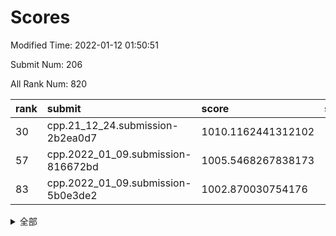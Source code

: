 # Scores

Modified Time: 2022-01-12 01:50:51

Submit Num: 206

All Rank Num: 820

| rank |               submit               |       score        |       sigma        | pk_num |
| :--- | :--------------------------------- | :----------------- | :----------------- | :----- |
| 30   | cpp.21_12_24.submission-2b2ea0d7   | 1010.1162441312102 | 1.9448117590853868 | 13     |
| 57   | cpp.2022_01_09.submission-816672bd | 1005.5468267838173 | 1.5988326347789565 | 15     |
| 83   | cpp.2022_01_09.submission-5b0e3de2 | 1002.870030754176  | 1.7685091657776422 | 11     |


<details>
<summary>全部</summary>

| rank |                 submit                 |       score        |       sigma        | pk_num |
| :--- | :------------------------------------- | :----------------- | :----------------- | :----- |
| 1    | gobigger.level_3.submission_level_3_36 | 1017.5467412764749 | 2.655991303133202  | 13     |
| 2    | gobigger.level_3.submission_level_3_1  | 1014.4252821694698 | 1.777075835308845  | 16     |
| 3    | gobigger.level_3.submission_level_3_28 | 1013.9436203639069 | 2.0722158309554937 | 16     |
| 4    | gobigger.level_3.submission_level_3_29 | 1013.8334687337956 | 1.9469422621903758 | 16     |
| 5    | gobigger.level_3.submission_level_3_18 | 1013.3937756655848 | 1.6072821087965925 | 17     |
| 6    | gobigger.level_3.submission_level_3_14 | 1013.3834562377872 | 2.019508276201627  | 15     |
| 7    | gobigger.level_3.submission_level_3_44 | 1013.1959436167907 | 2.00568706016426   | 14     |
| 8    | gobigger.level_3.submission_level_3_35 | 1013.0491062234246 | 1.7189561577405679 | 16     |
| 9    | gobigger.level_3.submission_level_3_2  | 1012.7193350621536 | 1.8676345850018572 | 14     |
| 10   | gobigger.level_3.submission_level_3_22 | 1012.3160547063553 | 1.6687505052005513 | 16     |
| 11   | gobigger.level_3.submission_level_3_38 | 1012.2771599730695 | 1.7175718402195381 | 16     |
| 12   | gobigger.level_3.submission_level_3_4  | 1012.2597844197086 | 1.9250556076141794 | 14     |
| 13   | gobigger.level_3.submission_level_3_12 | 1012.2570950900408 | 1.7912933520288241 | 16     |
| 14   | gobigger.level_3.submission_level_3_26 | 1012.2280176054779 | 1.8959158970563847 | 13     |
| 15   | gobigger.level_3.submission_level_3_45 | 1012.1044632372359 | 1.893416257769015  | 15     |
| 16   | gobigger.level_3.submission_level_3_27 | 1011.7729582143943 | 1.798966510288287  | 16     |
| 17   | gobigger.level_3.submission_level_3_25 | 1011.6270860041001 | 1.8476674821948273 | 17     |
| 18   | gobigger.level_3.submission_level_3_7  | 1011.4856906213997 | 2.011564309353025  | 14     |
| 19   | gobigger.level_3.submission_level_3_0  | 1011.4647787817966 | 1.5314147116849222 | 18     |
| 20   | gobigger.level_3.submission_level_3_40 | 1011.2301035987845 | 1.5151407743092922 | 16     |
| 21   | gobigger.level_3.submission_level_3_46 | 1011.0422811311071 | 1.5526383553159038 | 19     |
| 22   | gobigger.level_3.submission_level_3_32 | 1011.0235452409827 | 1.6625587389072551 | 15     |
| 23   | gobigger.level_3.submission_level_3_15 | 1010.8485970839627 | 1.7340093168431674 | 16     |
| 24   | gobigger.level_3.submission_level_3_11 | 1010.6957298585328 | 1.7097112995680341 | 16     |
| 25   | gobigger.level_3.submission_level_3_37 | 1010.6476656308387 | 1.751474492547471  | 16     |
| 26   | gobigger.level_3.submission_level_3_21 | 1010.3646761436121 | 1.7390795434911326 | 15     |
| 27   | gobigger.level_3.submission_level_3_6  | 1010.3503862272138 | 1.5107585561941506 | 19     |
| 28   | gobigger.level_3.submission_level_3_19 | 1010.2567331857825 | 1.7163160593248823 | 16     |
| 29   | gobigger.level_3.submission_level_3_3  | 1010.1452736683758 | 1.7362664628945563 | 18     |
| 30   | cpp.21_12_24.submission-2b2ea0d7       | 1010.1162441312102 | 1.9448117590853868 | 13     |
| 31   | gobigger.level_3.submission_level_3_34 | 1010.0729531325543 | 2.1038280558008178 | 12     |
| 32   | gobigger.level_3.submission_level_3_8  | 1009.9815286557749 | 1.807322017291674  | 14     |
| 33   | gobigger.level_3.submission_level_3_17 | 1009.9508731278532 | 1.7459434825121285 | 15     |
| 34   | gobigger.level_3.submission_level_3_47 | 1009.9353374125288 | 1.6501947025484784 | 16     |
| 35   | gobigger.level_3.submission_level_3_13 | 1009.7798303341895 | 1.7716574146561261 | 15     |
| 36   | gobigger.level_3.submission_level_3_20 | 1009.6294102019369 | 1.7033709838286768 | 14     |
| 37   | gobigger.level_3.submission_level_3_23 | 1009.4931616868562 | 1.9270354218521761 | 14     |
| 38   | gobigger.level_3.submission_level_3_5  | 1009.3150761013394 | 1.6678899925529689 | 15     |
| 39   | gobigger.level_3.submission_level_3_41 | 1008.9538459266375 | 1.7265359451170252 | 14     |
| 40   | gobigger.level_3.submission_level_3_31 | 1008.9341798925464 | 1.6855953204473442 | 19     |
| 41   | gobigger.level_3.submission_level_3_30 | 1008.9005175594035 | 1.7316990982547604 | 15     |
| 42   | gobigger.level_3.submission_level_3_24 | 1008.881722299251  | 1.7154476254537259 | 19     |
| 43   | gobigger.level_3.submission_level_3_10 | 1008.8437254243588 | 1.5829616796281312 | 17     |
| 44   | gobigger.level_3.submission_level_3_42 | 1008.8016885515619 | 1.61925791315153   | 16     |
| 45   | gobigger.level_3.submission_level_3_48 | 1008.7294677711783 | 1.7661634531647143 | 14     |
| 46   | gobigger.level_3.submission_level_3_49 | 1008.6132008016016 | 1.446365982883151  | 18     |
| 47   | gobigger.level_3.submission_level_3_16 | 1008.480887182558  | 1.6998963862056424 | 15     |
| 48   | gobigger.level_3.submission_level_3_33 | 1007.805759425555  | 1.5935236350577802 | 15     |
| 49   | gobigger.level_3.submission_level_3_43 | 1007.777724706867  | 1.577739217417705  | 16     |
| 50   | gobigger.level_1.submission_level_1_35 | 1007.5399372733095 | 1.8502969995693879 | 13     |
| 51   | gobigger.level_3.submission_level_3_39 | 1006.6958875388692 | 1.4168763940773244 | 21     |
| 52   | gobigger.level_3.submission_level_3_9  | 1006.6667892283336 | 1.6947579052208464 | 16     |
| 53   | gobigger.level_1.submission_level_1_27 | 1006.4018079259677 | 1.7473127208281303 | 13     |
| 54   | gobigger.level_1.submission_level_1_9  | 1006.3671648570165 | 1.4769769984020162 | 18     |
| 55   | gobigger.level_1.submission_level_1_13 | 1006.1128726699188 | 1.571218614558319  | 13     |
| 56   | gobigger.jsonzb.submission_level_4_0   | 1005.6655458049737 | 1.5276995492448675 | 14     |
| 57   | cpp.2022_01_09.submission-816672bd     | 1005.5468267838173 | 1.5988326347789565 | 15     |
| 58   | gobigger.level_1.submission_level_1_25 | 1005.0663907075957 | 1.5788779773455413 | 15     |
| 59   | gobigger.level_1.submission_level_1_44 | 1004.9694618788317 | 1.5965232127327977 | 17     |
| 60   | gobigger.level_1.submission_level_1_2  | 1004.8573858581426 | 1.525196508977391  | 17     |
| 61   | gobigger.level_1.submission_level_1_30 | 1004.7994030685267 | 1.5563271414267181 | 15     |
| 62   | gobigger.level_1.submission_level_1_41 | 1004.7278716167858 | 1.6681803015203387 | 12     |
| 63   | gobigger.level_1.submission_level_1_47 | 1004.7223886580013 | 1.7757639213329641 | 14     |
| 64   | gobigger.level_1.submission_level_1_8  | 1004.5498787446552 | 1.5654257358679629 | 16     |
| 65   | gobigger.level_1.submission_level_1_29 | 1004.4914782214937 | 1.517644071744301  | 17     |
| 66   | gobigger.level_1.submission_level_1_45 | 1004.4033297267162 | 1.4930554822852125 | 16     |
| 67   | gobigger.level_1.submission_level_1_42 | 1004.4006801534434 | 1.4554371269166364 | 15     |
| 68   | gobigger.level_1.submission_level_1_21 | 1004.3844105468821 | 1.4012718319129633 | 21     |
| 69   | gobigger.level_1.submission_level_1_16 | 1004.2898087354266 | 1.5618362186111576 | 14     |
| 70   | gobigger.level_1.submission_level_1_6  | 1004.1108854264586 | 1.4000631982919145 | 20     |
| 71   | gobigger.level_1.submission_level_1_39 | 1004.0989250273718 | 1.4707605981815333 | 17     |
| 72   | gobigger.level_1.submission_level_1_5  | 1004.0537858497377 | 1.5587243735301426 | 16     |
| 73   | gobigger.level_1.submission_level_1_4  | 1004.0370271111714 | 1.390710456711553  | 19     |
| 74   | gobigger.level_1.submission_level_1_26 | 1003.9529253457895 | 1.8436883450523072 | 12     |
| 75   | gobigger.level_1.submission_level_1_43 | 1003.9287809411938 | 1.4260953922458957 | 17     |
| 76   | gobigger.level_1.submission_level_1_1  | 1003.7927498102005 | 1.8196701906158974 | 13     |
| 77   | gobigger.level_1.submission_level_1_36 | 1003.5368158481568 | 1.530936260292291  | 17     |
| 78   | gobigger.level_1.submission_level_1_18 | 1003.3855625610587 | 1.5762091304102306 | 15     |
| 79   | gobigger.level_1.submission_level_1_12 | 1003.3571031560087 | 1.6240159437411548 | 14     |
| 80   | gobigger.level_1.submission_level_1_14 | 1003.3419861170012 | 1.6195983825625393 | 14     |
| 81   | gobigger.level_1.submission_level_1_31 | 1003.153090875807  | 1.4894913656842117 | 16     |
| 82   | gobigger.level_1.submission_level_1_20 | 1002.9088359951162 | 1.462440736177853  | 14     |
| 83   | cpp.2022_01_09.submission-5b0e3de2     | 1002.870030754176  | 1.7685091657776422 | 11     |
| 84   | gobigger.level_1.submission_level_1_33 | 1002.8465997756261 | 1.6254127773024714 | 14     |
| 85   | gobigger.level_1.submission_level_1_15 | 1002.8076099926429 | 1.4517154293097103 | 17     |
| 86   | gobigger.level_1.submission_level_1_17 | 1002.6797689860656 | 1.5581350505210616 | 15     |
| 87   | gobigger.level_1.submission_level_1_22 | 1002.6480193262727 | 1.6090263041687427 | 14     |
| 88   | gobigger.level_1.submission_level_1_11 | 1002.5032503679159 | 1.4732054212679924 | 17     |
| 89   | gobigger.level_1.submission_level_1_24 | 1002.5016926102372 | 1.5044303642278347 | 18     |
| 90   | gobigger.level_1.submission_level_1_38 | 1002.4312717582425 | 1.6894004101574633 | 13     |
| 91   | gobigger.level_1.submission_level_1_23 | 1002.4269024653441 | 1.3587759853514236 | 19     |
| 92   | gobigger.level_1.submission_level_1_34 | 1002.3910882052407 | 1.504244766788499  | 15     |
| 93   | gobigger.level_1.submission_level_1_48 | 1002.286869398735  | 1.4988264726779745 | 14     |
| 94   | gobigger.level_1.submission_level_1_49 | 1002.2548438075291 | 1.3192433269262016 | 22     |
| 95   | gobigger.level_1.submission_level_1_32 | 1002.1224233558988 | 1.451233259712629  | 17     |
| 96   | gobigger.level_1.submission_level_1_46 | 1002.0691709851823 | 1.5610481471551205 | 15     |
| 97   | gobigger.level_1.submission_level_1_3  | 1001.9961707896709 | 1.384441911107073  | 20     |
| 98   | gobigger.level_1.submission_level_1_37 | 1001.5992039660537 | 1.6193641765492983 | 16     |
| 99   | gobigger.level_1.submission_level_1_28 | 1001.4076182588566 | 1.4423716785105023 | 18     |
| 100  | gobigger.level_1.submission_level_1_0  | 1001.0487741652132 | 1.4300404077439757 | 17     |
| 101  | gobigger.level_1.submission_level_1_7  | 1001.005332736816  | 1.4974598577886402 | 16     |
| 102  | gobigger.level_1.submission_level_1_10 | 1000.8159374696927 | 1.6245624761302782 | 15     |
| 103  | gobigger.level_1.submission_level_1_19 | 1000.592605138427  | 1.5551005685483337 | 13     |
| 104  | gobigger.random.submission_random_46   | 998.888071425287   | 1.4538087074169035 | 14     |
| 105  | gobigger.random.submission_random_19   | 998.4628286773356  | 1.6855401020194085 | 11     |
| 106  | gobigger.level_1.submission_level_1_40 | 998.2594292355766  | 1.6803535194444577 | 14     |
| 107  | gobigger.random.submission_random_17   | 998.0782065965161  | 1.4963357901168974 | 14     |
| 108  | gobigger.random.submission_random_0    | 997.6576883579771  | 1.415798367398463  | 17     |
| 109  | gobigger.random.submission_random_1    | 997.633238581422   | 1.596511937292345  | 16     |
| 110  | gobigger.random.submission_random_14   | 997.5604382252628  | 1.3530168015682935 | 20     |
| 111  | gobigger.random.submission_random_15   | 997.5358279679365  | 1.564441880978662  | 13     |
| 112  | gobigger.random.submission_random_13   | 997.4407047127287  | 1.386528230024796  | 18     |
| 113  | gobigger.random.submission_random_18   | 997.4332747387109  | 1.3434405143282444 | 17     |
| 114  | gobigger.random.submission_random_25   | 997.273961146773   | 1.4427378527455148 | 16     |
| 115  | gobigger.random.submission_random_35   | 997.2477658844238  | 1.4501708906547548 | 19     |
| 116  | gobigger.random.submission_random_8    | 997.1705201382293  | 1.3986528400676517 | 18     |
| 117  | gobigger.random.submission_random_22   | 997.0414051592142  | 1.4226511428379018 | 15     |
| 118  | gobigger.random.submission_random_26   | 996.899110317629   | 1.5356352020219093 | 14     |
| 119  | gobigger.random.submission_random_9    | 996.8770328142134  | 1.5309643857714061 | 15     |
| 120  | gobigger.random.submission_random_36   | 996.7839654933766  | 1.574294634538709  | 16     |
| 121  | gobigger.random.submission_random_38   | 996.6728059389585  | 1.4181283737175883 | 19     |
| 122  | gobigger.random.submission_random_4    | 996.6520303068686  | 1.4386498413984776 | 17     |
| 123  | gobigger.random.submission_random_31   | 996.6330690923809  | 1.5285553967178918 | 15     |
| 124  | gobigger.random.submission_random_49   | 996.5830986062757  | 1.3897340209489104 | 16     |
| 125  | gobigger.random.submission_random_16   | 996.5458724002051  | 1.553218272653045  | 14     |
| 126  | gobigger.random.submission_random_44   | 996.5194676077326  | 1.4818615353141007 | 15     |
| 127  | gobigger.random.submission_random_6    | 996.5168049875246  | 1.5950722462295064 | 14     |
| 128  | gobigger.random.submission_random_20   | 996.5059365551629  | 1.5115159717039799 | 17     |
| 129  | gobigger.random.submission_random_48   | 996.4557526625232  | 1.4325557216159674 | 18     |
| 130  | gobigger.random.submission_random_42   | 996.3666653495615  | 1.4534263031841739 | 17     |
| 131  | gobigger.random.submission_random_40   | 996.274227596099   | 1.4166505058946528 | 15     |
| 132  | gobigger.random.submission_random_29   | 996.1501223923732  | 1.3467632922315838 | 18     |
| 133  | gobigger.random.submission_random_5    | 996.1220943790687  | 1.3999776253088168 | 18     |
| 134  | gobigger.level_2.submission_level_2_49 | 996.1073584888953  | 1.5032408991501538 | 18     |
| 135  | gobigger.level_2.submission_level_2_31 | 995.9783359704516  | 1.5626109774081234 | 14     |
| 136  | gobigger.level_2.submission_level_2_40 | 995.8827067071476  | 1.5763491696034644 | 16     |
| 137  | gobigger.level_2.submission_level_2_15 | 995.828410275351   | 1.596827819789384  | 16     |
| 138  | gobigger.level_2.submission_level_2_12 | 995.816256282334   | 1.4424863960319274 | 17     |
| 139  | gobigger.random.submission_random_41   | 995.8141278196429  | 1.6591744586970532 | 13     |
| 140  | gobigger.random.submission_random_2    | 995.7300465438503  | 1.5499895794354537 | 16     |
| 141  | gobigger.random.submission_random_10   | 995.665561326888   | 1.4843848595660816 | 17     |
| 142  | gobigger.level_2.submission_level_2_27 | 995.618035846609   | 1.39967287846067   | 17     |
| 143  | gobigger.random.submission_random_7    | 995.5806305930367  | 1.616263311279372  | 13     |
| 144  | gobigger.level_2.submission_level_2_38 | 995.5696539292032  | 1.452752882125742  | 20     |
| 145  | gobigger.random.submission_random_32   | 995.5481357851763  | 1.7236672695629063 | 13     |
| 146  | gobigger.random.submission_random_39   | 995.5148726114015  | 1.5053992680030615 | 16     |
| 147  | gobigger.random.submission_random_30   | 995.4888934463758  | 1.5050513181633711 | 16     |
| 148  | gobigger.random.submission_random_24   | 995.3582396438678  | 1.3287078026475687 | 20     |
| 149  | gobigger.random.submission_random_47   | 995.2124978580024  | 1.5844434395014362 | 17     |
| 150  | gobigger.level_2.submission_level_2_37 | 995.1234715078751  | 1.3964850023914364 | 21     |
| 151  | gobigger.random.submission_random_43   | 994.9392581515684  | 1.317452057942307  | 19     |
| 152  | gobigger.level_2.submission_level_2_33 | 994.8716778836433  | 1.6071747039646087 | 14     |
| 153  | gobigger.random.submission_random_23   | 994.8693693101126  | 1.382723704186763  | 17     |
| 154  | gobigger.random.submission_random_45   | 994.7448466315922  | 1.5126550860317376 | 15     |
| 155  | gobigger.level_2.submission_level_2_25 | 994.7089969281482  | 1.5175929644026105 | 19     |
| 156  | gobigger.random.submission_random_37   | 994.5914536301984  | 1.3597619557441174 | 20     |
| 157  | gobigger.random.submission_random_27   | 994.556499606915   | 1.5332423730686144 | 15     |
| 158  | gobigger.random.submission_random_34   | 994.5446117316005  | 1.5832920792046317 | 17     |
| 159  | gobigger.level_2.submission_level_2_6  | 994.5342007934598  | 1.6341643636204786 | 14     |
| 160  | gobigger.level_2.submission_level_2_32 | 994.4050741005397  | 1.5710965777727541 | 16     |
| 161  | gobigger.level_2.submission_level_2_11 | 994.3023576274586  | 1.4416045969857956 | 20     |
| 162  | gobigger.random.submission_random_28   | 994.1177245569011  | 1.4035894397899333 | 18     |
| 163  | gobigger.level_2.submission_level_2_16 | 994.0399461403431  | 1.5257559509822705 | 18     |
| 164  | gobigger.random.submission_random_12   | 994.0132513779535  | 1.7185750134478373 | 16     |
| 165  | gobigger.level_2.submission_level_2_29 | 993.9644937183039  | 1.9247626886301825 | 11     |
| 166  | gobigger.level_2.submission_level_2_19 | 993.9390947918101  | 1.4842893628177187 | 16     |
| 167  | gobigger.random.submission_random_11   | 993.8386451856205  | 1.5633832978448567 | 17     |
| 168  | gobigger.level_2.submission_level_2_10 | 993.7662221461183  | 1.546053654198066  | 16     |
| 169  | gobigger.level_2.submission_level_2_20 | 993.6959000443375  | 1.8241383720623163 | 11     |
| 170  | gobigger.level_2.submission_level_2_28 | 993.6939054625623  | 1.7595325644447308 | 16     |
| 171  | gobigger.level_2.submission_level_2_36 | 993.6113106866677  | 1.3172826120543286 | 23     |
| 172  | gobigger.random.submission_random_21   | 993.6007338101093  | 1.8809046911471847 | 13     |
| 173  | gobigger.random.submission_random_33   | 993.5850553880233  | 1.4878731527913696 | 17     |
| 174  | gobigger.level_2.submission_level_2_34 | 993.5585688848344  | 1.6210925107100462 | 16     |
| 175  | gobigger.level_2.submission_level_2_42 | 993.4327451932438  | 1.4975288889004144 | 20     |
| 176  | gobigger.level_2.submission_level_2_43 | 993.3881585856162  | 1.402011226415277  | 17     |
| 177  | gobigger.random.submission_random_3    | 993.2208569108423  | 1.5137305967375305 | 15     |
| 178  | gobigger.level_2.submission_level_2_26 | 993.1703811309651  | 1.4728964352898606 | 19     |
| 179  | gobigger.level_2.submission_level_2_5  | 993.1457403517732  | 1.751950505150764  | 15     |
| 180  | gobigger.level_2.submission_level_2_21 | 993.079738985573   | 1.4915577330424246 | 17     |
| 181  | gobigger.level_2.submission_level_2_7  | 992.9917234771356  | 1.4501712471317605 | 24     |
| 182  | gobigger.level_2.submission_level_2_46 | 992.6514167101652  | 1.5749174720150163 | 17     |
| 183  | gobigger.level_2.submission_level_2_35 | 992.5136127606045  | 1.4826313783852276 | 16     |
| 184  | gobigger.level_2.submission_level_2_24 | 992.3334436365517  | 1.6284979366965688 | 16     |
| 185  | gobigger.level_2.submission_level_2_39 | 992.2554167595739  | 1.8386869684512077 | 14     |
| 186  | gobigger.level_2.submission_level_2_47 | 991.8810945459736  | 1.6170387961344903 | 15     |
| 187  | gobigger.level_2.submission_level_2_0  | 991.8621119366837  | 1.4600518793666932 | 18     |
| 188  | gobigger.level_2.submission_level_2_2  | 991.7248934479053  | 1.8308572052408583 | 15     |
| 189  | gobigger.level_2.submission_level_2_17 | 991.586653193695   | 1.5416356482951474 | 18     |
| 190  | gobigger.level_2.submission_level_2_3  | 991.1609917143912  | 1.6329937259080247 | 16     |
| 191  | gobigger.level_2.submission_level_2_14 | 991.0315162425329  | 1.4733527780802913 | 17     |
| 192  | gobigger.level_2.submission_level_2_1  | 991.0090011705033  | 2.1733526182534977 | 14     |
| 193  | gobigger.level_2.submission_level_2_23 | 990.9817187702001  | 1.7620842130903343 | 14     |
| 194  | gobigger.level_2.submission_level_2_18 | 990.8929638611681  | 1.6266320913075258 | 19     |
| 195  | gobigger.level_2.submission_level_2_30 | 990.8767250366614  | 1.5144789585309704 | 17     |
| 196  | gobigger.level_2.submission_level_2_4  | 990.6440675501434  | 1.8132612053674935 | 14     |
| 197  | gobigger.level_2.submission_level_2_13 | 990.1512216779954  | 1.9583809085745052 | 14     |
| 198  | gobigger.level_2.submission_level_2_44 | 989.6596469482006  | 1.7476879028294194 | 14     |
| 199  | gobigger.level_2.submission_level_2_22 | 989.5425701611731  | 1.7621536459029334 | 16     |
| 200  | gobigger.level_2.submission_level_2_48 | 989.4595397124156  | 1.6648782865589171 | 16     |
| 201  | gobigger.level_2.submission_level_2_8  | 987.9255285879889  | 2.024194470782555  | 14     |
| 202  | gobigger.none.submission_none_1        | 987.84733160627    | 1.907309298321541  | 16     |
| 203  | gobigger.level_2.submission_level_2_41 | 987.8359021444929  | 1.9049463395407615 | 13     |
| 204  | gobigger.level_2.submission_level_2_45 | 987.3992197072454  | 1.931162283753129  | 14     |
| 205  | gobigger.level_2.submission_level_2_9  | 986.2686107079381  | 2.250839714504151  | 13     |
| 206  | gobigger.none.submission_none_0        | 979.7021323609774  | 2.61790059536173   | 13     |

</details>
